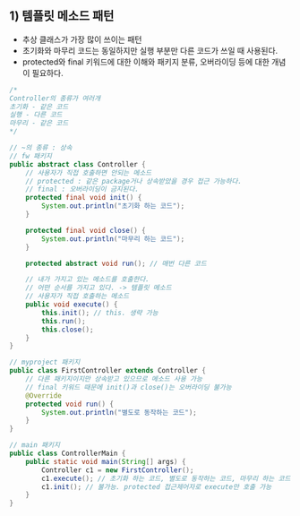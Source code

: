 ## 1) 템플릿 메소드 패턴
- 추상 클래스가 가장 많이 쓰이는 패턴
- 초기화와 마무리 코드는 동일하지만 실행 부분만 다른 코드가 쓰일 때 사용된다.
- protected와 final 키워드에 대한 이해와 패키지 분류, 오버라이딩 등에 대한 개념이 필요하다.
```Java
/*
Controller의 종류가 여러개
초기화 - 같은 코드
실행 - 다른 코드
마무리 - 같은 코드
*/

// ~의 종류 : 상속
// fw 패키지
public abstract class Controller {
	// 사용자가 직접 호출하면 안되는 메소드
	// protected : 같은 package거나 상속받았을 경우 접근 가능하다.
	// final : 오버라이딩이 금지된다.
	protected final void init() {
		System.out.println("초기화 하는 코드");
	}

	protected final void close() {
		System.out.println("마무리 하는 코드");
	}

	protected abstract void run(); // 매번 다른 코드

	// 내가 가지고 있는 메소드를 호출한다.
	// 어떤 순서를 가지고 있다. -> 템플릿 메소드
	// 사용자가 직접 호출하는 메소드
	public void execute() {
		this.init(); // this. 생략 가능
		this.run();
		this.close();
	}
}
```

```Java
// myproject 패키지
public class FirstController extends Controller {
	// 다른 패키지이지만 상속받고 있으므로 메소드 사용 가능
	// final 키워드 때문에 init()과 close()는 오버라이딩 불가능
	@Override
	protected void run() {
		System.out.println("별도로 동작하는 코드");
	}
}
```

```Java
// main 패키지
public class ControllerMain {
	public static void main(String[] args) {
		Controller c1 = new FirstController();
		c1.execute(); // 초기화 하는 코드, 별도로 동작하는 코드, 마무리 하는 코드
		c1.init(); // 불가능. protected 접근제어자로 execute만 호출 가능
	}
}
```